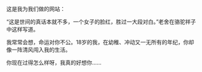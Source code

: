 这是我为我们做的网站：

“这是世间的真话本就不多，一个女子的脸红，胜过一大段对白。”老舍在骆驼祥子中这样写道。

我常常会想，命运对你不公。18岁的我，在幼稚、冲动又一无所有的年纪，你却像一阵清风闯入我的生活。

你现在过得怎么样呀，我真的好想你......

